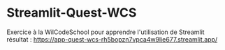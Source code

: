 # Streamlit-Quest-WCS
Exercice à la WilCodeSchool pour apprendre l'utilisation de Streamlit
résultat : https://app-quest-wcs-rh5bopzn7vpca4w9lie677.streamlit.app/
